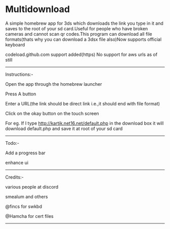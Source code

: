 # Multidownload

A simple homebrew app for 3ds which downloads the link you type in it and saves to the root of your sd card.Useful for people who have broken cameras and cannot scan qr codes.This program can download all file formats(thats why you can download a 3dsx file also)Now supports official keyboard

codeload.github.com support added(https) No support for aws urls as of still

-----------------------

Instructions:-

Open the app through the homebrew launcher

Press A button

Enter a URL(the link should be direct link i.e.,it should end with file format)

Click on  the okay button on the touch screen

For eg. If I type http://kartik.net16.net/default.php in the download box it will download default.php and save it at root of your sd card

-----------------------

Todo:-

Add a progress bar

enhance ui

-----------------------

Credits:-

various people at discord

smealum and others

@fincs for swkbd

@Hamcha for cert files

------------------------
